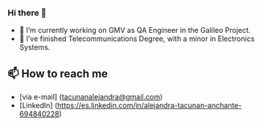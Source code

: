 ### Hi there 👋

<!--
**jawandrawa/jawandrawa** is a ✨ _special_ ✨ repository because its `README.md` (this file) appears on your GitHub profile.

Here are some ideas to get you started:


- 👯 I’m looking to collaborate on ...
- 🤔 I’m looking for help with ...
- 💬 Ask me about ...

- 😄 Pronouns: ...
- ⚡ Fun fact: ...
-->

- 🔭 I’m currently working on GMV as QA Engineer in the Galileo Project.
- 🌱 I’ve finished Telecommunications Degree, with a minor in Electronics Systems.

## 📫 How to reach me
- [via e-mail] (tacunanalejandra@gmail.com)
- [LinkedIn] (https://es.linkedin.com/in/alejandra-tacunan-anchante-694840228)

